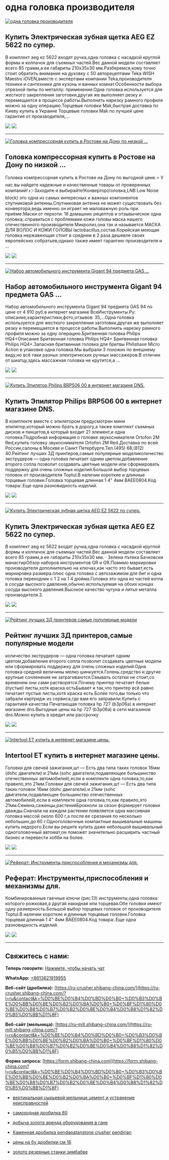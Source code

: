 # одна головка производителя

<a href="https://swt.shibang-china.com/?l=ru&img&k=%D0%BE%D0%B4%D0%BD%D0%B0+%D0%B3%D0%BE%D0%BB%D0%BE%D0%B2%D0%BA%D0%B0+%D0%BF%D1%80%D0%BE%D0%B8%D0%B7%D0%B2%D0%BE%D0%B4%D0%B8%D1%82%D0%B5%D0%BB%D1%8F" target="_blank">![одна головка производителя](http://static.shibang-china.com/all-800x300/1122.jpg)</a>

## Купить Электрическая зубная щетка AEG EZ 5622 по супер.
В комплект aeg ez 5622 входят ручка,одна головка с насадкой круглой формы и колпачок для съемных частей.Вес данной модели составляет всего 85 грамм,а ее габариты 210х35х30 мм.Разберемся,кому точно стоит обратить внимание на духовку с 50 авторецептами Teka WISH Maestro iOVEN,вместе с экспертами компании Teka,производителя техники и сантехники для кухонь и ванных комнат.Особенности выбора отрезной пилы по металлу: применение.Одна головка используется для жесткого закрепления заготовки,другая же выполняет резку и перемещается в процессе работы.Выполнить нарезку рамного профиля можно за одну операцию.Торцевые головки Mak,быстрая доставка по Киеву купить в Украине Торцевые головки Mak по лучшей цене гарантия от производителя,…


<a href="https://whatsapp.shibangsoft.com/WhatsApp.php" target="_blank" title="WhatsApp">![](http://static.shibang-china.com/icon/whatsapp.png)</a> <a href="https://swt.shibang-china.com/?l=ru&icon&k=%D0%BE%D0%B4%D0%BD%D0%B0+%D0%B3%D0%BE%D0%BB%D0%BE%D0%B2%D0%BA%D0%B0+%D0%BF%D1%80%D0%BE%D0%B8%D0%B7%D0%B2%D0%BE%D0%B4%D0%B8%D1%82%D0%B5%D0%BB%D1%8F" target="_blank">![](http://static.shibang-china.com/icon/chat-ru.png)</a>

---

<a href="https://swt.shibang-china.com/?l=ru&img&k=%D0%BE%D0%B4%D0%BD%D0%B0+%D0%B3%D0%BE%D0%BB%D0%BE%D0%B2%D0%BA%D0%B0+%D0%BF%D1%80%D0%BE%D0%B8%D0%B7%D0%B2%D0%BE%D0%B4%D0%B8%D1%82%D0%B5%D0%BB%D1%8F" target="_blank">![Головка компрессорная купить в Ростове на Дону по низкой …](http://static.shibang-china.com/all-800x300/760.jpg)</a>

## Головка компрессорная купить в Ростове на Дону по низкой …
Головка компрессорная купить в Ростове на Дону по выгодной цене.⭐ У нас вы найдете надежные и качественные товары от проверенных компаний! 👉Заходите и выбирайте!Конвертор(головка,LNB Low Noise block) это одна из самых интересных и важных компонентов спутниковой антенны.Спутниковая антенна не может существовать без конвертора,ведь именно он играет не маловажную роль при приёме.Маски от перхоти: 16 домашних рецептов и отзывычеснок одна головка;.справиться с проблемами кожи головы маска нашего отечественного производителя Микролиз,она так и называется МАСКА ДЛЯ ВОЛОС И КОЖИ ГОЛОВЫ lactobacillus,состав.Корейская моющая головка нержавеющая стоит в среднем в 2 раза дешевле своих европейских собратьев,однако также имеет гарантию производителя и …


<a href="https://whatsapp.shibangsoft.com/WhatsApp.php" target="_blank" title="WhatsApp">![](http://static.shibang-china.com/icon/whatsapp.png)</a> <a href="https://swt.shibang-china.com/?l=ru&icon&k=%D0%BE%D0%B4%D0%BD%D0%B0+%D0%B3%D0%BE%D0%BB%D0%BE%D0%B2%D0%BA%D0%B0+%D0%BF%D1%80%D0%BE%D0%B8%D0%B7%D0%B2%D0%BE%D0%B4%D0%B8%D1%82%D0%B5%D0%BB%D1%8F" target="_blank">![](http://static.shibang-china.com/icon/chat-ru.png)</a>

---

<a href="https://swt.shibang-china.com/?l=ru&img&k=%D0%BE%D0%B4%D0%BD%D0%B0+%D0%B3%D0%BE%D0%BB%D0%BE%D0%B2%D0%BA%D0%B0+%D0%BF%D1%80%D0%BE%D0%B8%D0%B7%D0%B2%D0%BE%D0%B4%D0%B8%D1%82%D0%B5%D0%BB%D1%8F" target="_blank">![Набор автомобильного инструмента Gigant 94 предмета GAS …](http://static.shibang-china.com/all-800x300/224.jpg)</a>

## Набор автомобильного инструмента Gigant 94 предмета GAS …
Набор автомобильного инструмента Gigant 94 предмета GAS 94 по цене от 4 910 руб.в интернет магазине ВсеИнструменты.Ру: описание,характеристики,фото,отзывов: 35,…Одна головка используется для жесткого закрепления заготовки,другая же выполняет резку и перемещается в процессе работы.Выполнить нарезку рамного профиля можно за одну операцию.Бритвенная головка Philips HQ4+Описание Бритвенная головка Philips HQ4+ Бритвенная головка Philips HQ4+.Запасная бритвенная головка для бритвы Philishave Micro Action в упаковке одна головка.Мы выбрали 3 похожих по внешнему виду,но всё таки разных электрических ручных массажеров.В отличии от шиатцу,здесь массажная головка не крутится,а …


<a href="https://whatsapp.shibangsoft.com/WhatsApp.php" target="_blank" title="WhatsApp">![](http://static.shibang-china.com/icon/whatsapp.png)</a> <a href="https://swt.shibang-china.com/?l=ru&icon&k=%D0%BE%D0%B4%D0%BD%D0%B0+%D0%B3%D0%BE%D0%BB%D0%BE%D0%B2%D0%BA%D0%B0+%D0%BF%D1%80%D0%BE%D0%B8%D0%B7%D0%B2%D0%BE%D0%B4%D0%B8%D1%82%D0%B5%D0%BB%D1%8F" target="_blank">![](http://static.shibang-china.com/icon/chat-ru.png)</a>

---

<a href="https://swt.shibang-china.com/?l=ru&img&k=%D0%BE%D0%B4%D0%BD%D0%B0+%D0%B3%D0%BE%D0%BB%D0%BE%D0%B2%D0%BA%D0%B0+%D0%BF%D1%80%D0%BE%D0%B8%D0%B7%D0%B2%D0%BE%D0%B4%D0%B8%D1%82%D0%B5%D0%BB%D1%8F" target="_blank">![Купить Эпилятор Philips BRP506 00 в интернет магазине DNS.](http://static.shibang-china.com/all-800x300/406.jpg)</a>

## Купить Эпилятор Philips BRP506 00 в интернет магазине DNS.
В комплекте вместе с эпилятором предусмотрен мини эпилятор,который можно брать в дорогу,а также комплект съемных дисков и пинцетов,в который входит 21 элемент,и одна головка.Подробная информация о головке звукоснимателя Ortofon 2M Red,купить головку звукоснимателя Ortofon 2M Red.Доставка по всей России,салоны в Москве и Санкт Петербурге.Тел.(495) 68,(812) 40.Рейтинг лучших 3Д принтеров,самые популярные моделиколичество экструдеров — одна головка печатает одним цветом,добавление второго сопла позволит создавать цветные модели или сформировать поддержку для очень сложных изделий.Большой выбор торцевых головок от производителя Toptul.В наличии короткие и длинные торцевые головки.Головка торцевая длинная 1 4&quot; 4мм BAEE0804.Код товара:.Еще одна разновидность изделий.


<a href="https://whatsapp.shibangsoft.com/WhatsApp.php" target="_blank" title="WhatsApp">![](http://static.shibang-china.com/icon/whatsapp.png)</a> <a href="https://swt.shibang-china.com/?l=ru&icon&k=%D0%BE%D0%B4%D0%BD%D0%B0+%D0%B3%D0%BE%D0%BB%D0%BE%D0%B2%D0%BA%D0%B0+%D0%BF%D1%80%D0%BE%D0%B8%D0%B7%D0%B2%D0%BE%D0%B4%D0%B8%D1%82%D0%B5%D0%BB%D1%8F" target="_blank">![](http://static.shibang-china.com/icon/chat-ru.png)</a>

---

<a href="https://swt.shibang-china.com/?l=ru&img&k=%D0%BE%D0%B4%D0%BD%D0%B0+%D0%B3%D0%BE%D0%BB%D0%BE%D0%B2%D0%BA%D0%B0+%D0%BF%D1%80%D0%BE%D0%B8%D0%B7%D0%B2%D0%BE%D0%B4%D0%B8%D1%82%D0%B5%D0%BB%D1%8F" target="_blank">![Купить Электрическая зубная щетка AEG EZ 5622 по супер.](http://static.shibang-china.com/all-800x300/970.jpg)</a>

## Купить Электрическая зубная щетка AEG EZ 5622 по супер.
В комплект aeg ez 5622 входят ручка,одна головка с насадкой круглой формы и колпачок для съемных частей.Вес данной модели составляет всего 85 грамм,а ее габариты 210х35х30 мм.&nbsp;&#0183;&#32;Зелена пътека Бачковски манастирОбзор наборов инструментов GR и GR.Помимо маркировки производителя дополнительно на ключах,как часто это бывает,есть маркировка размера.плюс одна головка с автозажимом для бит и одна головка переходник с 1 2 на 1 4 дюйма.Головка это одна из частей котла в сосуде высокого давления,обычно используемая на обоих концах сосуда высокого давления.Высокое качество чугуна и литья металла производителя.3.


<a href="https://whatsapp.shibangsoft.com/WhatsApp.php" target="_blank" title="WhatsApp">![](http://static.shibang-china.com/icon/whatsapp.png)</a> <a href="https://swt.shibang-china.com/?l=ru&icon&k=%D0%BE%D0%B4%D0%BD%D0%B0+%D0%B3%D0%BE%D0%BB%D0%BE%D0%B2%D0%BA%D0%B0+%D0%BF%D1%80%D0%BE%D0%B8%D0%B7%D0%B2%D0%BE%D0%B4%D0%B8%D1%82%D0%B5%D0%BB%D1%8F" target="_blank">![](http://static.shibang-china.com/icon/chat-ru.png)</a>

---

<a href="https://swt.shibang-china.com/?l=ru&img&k=%D0%BE%D0%B4%D0%BD%D0%B0+%D0%B3%D0%BE%D0%BB%D0%BE%D0%B2%D0%BA%D0%B0+%D0%BF%D1%80%D0%BE%D0%B8%D0%B7%D0%B2%D0%BE%D0%B4%D0%B8%D1%82%D0%B5%D0%BB%D1%8F" target="_blank">![Рейтинг лучших 3Д принтеров,самые популярные модели](http://static.shibang-china.com/all-800x300/869.jpg)</a>

## Рейтинг лучших 3Д принтеров,самые популярные модели
количество экструдеров — одна головка печатает одним цветом,добавление второго сопла позволит создавать цветные модели или сформировать поддержку для очень сложных изделий.Одна головка средней величины мелко шинкуется.Голень,средство и другие крупные сочленения не затрагиваются.Смывать остатки не стоит,со временем они сами растворятся.Почему принтер печатает белые (пустые) листы,хотя краска естьБывает и так,что принтер всё равно печатает пустые листы,хотя краска есть.Более того,вы только что забрали картридж из сервиса,где вам его заправили.Купить с гарантией качества Печатающая головка hp 727 (b3p06a) в интернет магазине dns.Выгодные цены на hp 727 (b3p06a) в сети магазинов dns.Можно купить в кредит или рассрочку


<a href="https://whatsapp.shibangsoft.com/WhatsApp.php" target="_blank" title="WhatsApp">![](http://static.shibang-china.com/icon/whatsapp.png)</a> <a href="https://swt.shibang-china.com/?l=ru&icon&k=%D0%BE%D0%B4%D0%BD%D0%B0+%D0%B3%D0%BE%D0%BB%D0%BE%D0%B2%D0%BA%D0%B0+%D0%BF%D1%80%D0%BE%D0%B8%D0%B7%D0%B2%D0%BE%D0%B4%D0%B8%D1%82%D0%B5%D0%BB%D1%8F" target="_blank">![](http://static.shibang-china.com/icon/chat-ru.png)</a>

---

<a href="https://swt.shibang-china.com/?l=ru&img&k=%D0%BE%D0%B4%D0%BD%D0%B0+%D0%B3%D0%BE%D0%BB%D0%BE%D0%B2%D0%BA%D0%B0+%D0%BF%D1%80%D0%BE%D0%B8%D0%B7%D0%B2%D0%BE%D0%B4%D0%B8%D1%82%D0%B5%D0%BB%D1%8F" target="_blank">![Intertool ET купить в интернет магазине цены.](http://static.shibang-china.com/all-800x300/131.jpg)</a>

## Intertool ET купить в интернет магазине цены.
Головки для свечей зажигания,шт — Есть два типа таких головок 16мм (dohc двигатели) и 21мм (sohc двигатели,подавляющее большинство отечественных автомобилей),если в комплекте одна головка,то,как правило,это 21мм.Головки для свечей зажигания,шт — Есть два типа таких головок 16мм (dohc двигатели) и 21мм (sohc двигатели,подавляющее большинство отечественных автомобилей),если в комплекте одна головка,то,как правило,это 21мм.Семена,саженцы,растенияБрокколи за сезон формирует головки дважды.Сначала на каждом растении появляется одна массивная головка массой около 600 г,а после ее срезания по несколько небольших,до 60 г.Одноголовочные компактные вышивальные машины купить недорого.Если вы решите купить даже небольшой вышивальный одноголовочный автомат,он поможет значительно расширить частный бизнес и перевести хобби на более.


<a href="https://whatsapp.shibangsoft.com/WhatsApp.php" target="_blank" title="WhatsApp">![](http://static.shibang-china.com/icon/whatsapp.png)</a> <a href="https://swt.shibang-china.com/?l=ru&icon&k=%D0%BE%D0%B4%D0%BD%D0%B0+%D0%B3%D0%BE%D0%BB%D0%BE%D0%B2%D0%BA%D0%B0+%D0%BF%D1%80%D0%BE%D0%B8%D0%B7%D0%B2%D0%BE%D0%B4%D0%B8%D1%82%D0%B5%D0%BB%D1%8F" target="_blank">![](http://static.shibang-china.com/icon/chat-ru.png)</a>

---

<a href="https://swt.shibang-china.com/?l=ru&img&k=%D0%BE%D0%B4%D0%BD%D0%B0+%D0%B3%D0%BE%D0%BB%D0%BE%D0%B2%D0%BA%D0%B0+%D0%BF%D1%80%D0%BE%D0%B8%D0%B7%D0%B2%D0%BE%D0%B4%D0%B8%D1%82%D0%B5%D0%BB%D1%8F" target="_blank">![Реферат: Инструменты,приспособления и механизмы для.](http://static.shibang-china.com/all-800x300/1452.jpg)</a>

## Реферат: Инструменты,приспособления и механизмы для.
Комбинированные гаечные ключи (рис.13) инструменты,одна головка которого рожковая,а другая накидная или торцевая.Обе головки имеют одну размерность.Большой выбор торцевых головок от производителя Toptul.В наличии короткие и длинные торцевые головки.Головка торцевая длинная 1 4&quot; 4мм BAEE0804.Код товара:.Еще одна разновидность изделий.

<a href="https://whatsapp.shibangsoft.com/WhatsApp.php" target="_blank" title="WhatsApp">![](http://static.shibang-china.com/icon/whatsapp.png)</a> <a href="https://swt.shibang-china.com/?l=ru&icon&k=%D0%BE%D0%B4%D0%BD%D0%B0+%D0%B3%D0%BE%D0%BB%D0%BE%D0%B2%D0%BA%D0%B0+%D0%BF%D1%80%D0%BE%D0%B8%D0%B7%D0%B2%D0%BE%D0%B4%D0%B8%D1%82%D0%B5%D0%BB%D1%8F" target="_blank">![](http://static.shibang-china.com/icon/chat-ru.png)</a>

---
## Свяжитесь с нами:

**Теперь говорите:** [Нажмите, чтобы начать чат](https://swt.shibang-china.com?l=ru&contact&k=%D0%BE%D0%B4%D0%BD%D0%B0+%D0%B3%D0%BE%D0%BB%D0%BE%D0%B2%D0%BA%D0%B0+%D0%BF%D1%80%D0%BE%D0%B8%D0%B7%D0%B2%D0%BE%D0%B4%D0%B8%D1%82%D0%B5%D0%BB%D1%8F)

**WhatsApp:**  [+8613621919955](https://whatsapp.shibangsoft.com/WhatsApp.php)

**Веб-сайт (дробилка):** [https://ru-crusher.shibang-china.com/](https://ru-crusher.shibang-china.com/?l=ru&contact&k=%D0%BE%D0%B4%D0%BD%D0%B0+%D0%B3%D0%BE%D0%BB%D0%BE%D0%B2%D0%BA%D0%B0+%D0%BF%D1%80%D0%BE%D0%B8%D0%B7%D0%B2%D0%BE%D0%B4%D0%B8%D1%82%D0%B5%D0%BB%D1%8F)

**Веб-сайт (мельница):** [https://ru-mill.shibang-china.com/](https://ru-mill.shibang-china.com/?l=ru&contact&k=%D0%BE%D0%B4%D0%BD%D0%B0+%D0%B3%D0%BE%D0%BB%D0%BE%D0%B2%D0%BA%D0%B0+%D0%BF%D1%80%D0%BE%D0%B8%D0%B7%D0%B2%D0%BE%D0%B4%D0%B8%D1%82%D0%B5%D0%BB%D1%8F)

**Форма запроса:** [https://form.shibang-china.com](https://form.shibang-china.com?l=ru&contact&k=%D0%BE%D0%B4%D0%BD%D0%B0+%D0%B3%D0%BE%D0%BB%D0%BE%D0%B2%D0%BA%D0%B0+%D0%BF%D1%80%D0%BE%D0%B8%D0%B7%D0%B2%D0%BE%D0%B4%D0%B8%D1%82%D0%B5%D0%BB%D1%8F)

* [вертикальная сырьевой мельнице цемент и устранение неисправностей](../109/%D0%B2%D0%B5%D1%80%D1%82%D0%B8%D0%BA%D0%B0%D0%BB%D1%8C%D0%BD%D0%B0%D1%8F%20%D1%81%D1%8B%D1%80%D1%8C%D0%B5%D0%B2%D0%BE%D0%B9%20%D0%BC%D0%B5%D0%BB%D1%8C%D0%BD%D0%B8%D1%86%D0%B5%20%D1%86%D0%B5%D0%BC%D0%B5%D0%BD%D1%82%20%D0%B8%20%D1%83%D1%81%D1%82%D1%80%D0%B0%D0%BD%D0%B5%D0%BD%D0%B8%D0%B5%20%D0%BD%D0%B5%D0%B8%D1%81%D0%BF%D1%80%D0%B0%D0%B2%D0%BD%D0%BE%D1%81%D1%82%D0%B5%D0%B9.md)

* [самоходная дробилка 80](../115/%D1%81%D0%B0%D0%BC%D0%BE%D1%85%D0%BE%D0%B4%D0%BD%D0%B0%D1%8F%20%D0%B4%D1%80%D0%BE%D0%B1%D0%B8%D0%BB%D0%BA%D0%B0%2080.md)

* [добыча золота аренда оборудования в гане](../108/%D0%B4%D0%BE%D0%B1%D1%8B%D1%87%D0%B0%20%D0%B7%D0%BE%D0%BB%D0%BE%D1%82%D0%B0%20%D0%B0%D1%80%D0%B5%D0%BD%D0%B4%D0%B0%20%D0%BE%D0%B1%D0%BE%D1%80%D1%83%D0%B4%D0%BE%D0%B2%D0%B0%D0%BD%D0%B8%D1%8F%20%D0%B2%20%D0%B3%D0%B0%D0%BD%D0%B5.md)

* [Каменная дробилка pendapatanstone crusher pendirian](../117/%D0%9A%D0%B0%D0%BC%D0%B5%D0%BD%D0%BD%D0%B0%D1%8F%20%D0%B4%D1%80%D0%BE%D0%B1%D0%B8%D0%BB%D0%BA%D0%B0%20pendapatanstone%20crusher%20pendirian.md)

* [цены на бу дробилки см 16](../106/%D1%86%D0%B5%D0%BD%D1%8B%20%D0%BD%D0%B0%20%D0%B1%D1%83%20%D0%B4%D1%80%D0%BE%D0%B1%D0%B8%D0%BB%D0%BA%D0%B8%20%D1%81%D0%BC%2016.md)

* [золото резерные станки зимбабве](../110/%D0%B7%D0%BE%D0%BB%D0%BE%D1%82%D0%BE%20%D1%80%D0%B5%D0%B7%D0%B5%D1%80%D0%BD%D1%8B%D0%B5%20%D1%81%D1%82%D0%B0%D0%BD%D0%BA%D0%B8%20%D0%B7%D0%B8%D0%BC%D0%B1%D0%B0%D0%B1%D0%B2%D0%B5.md)